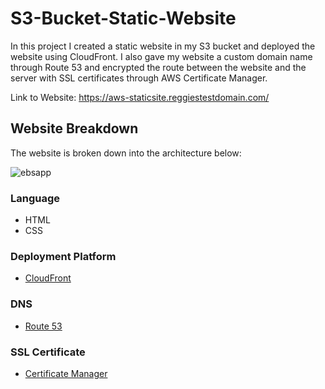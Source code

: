 # S3-Bucket-Static-Website
In this project I created a static website in my S3 bucket and deployed the website using CloudFront. I also gave my website a custom domain name through Route 53 and encrypted the route between the website and the server with SSL certificates through AWS Certificate Manager.

Link to Website: https://aws-staticsite.reggiestestdomain.com/


## Website Breakdown

The website is broken down into the architecture below:

![ebsapp](https://github.com/rjones18/Images/blob/main/)

### Language 

- HTML 
- CSS


### Deployment Platform

- [CloudFront](https://aws.amazon.com/cloudfront/)


### DNS

- [Route 53](https://aws.amazon.com/route53/)


### SSL Certificate

- [Certificate Manager](https://aws.amazon.com/certificate-manager/)
